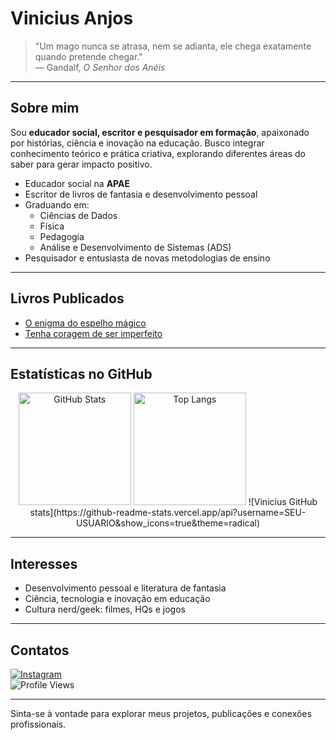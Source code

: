 # Vinicius Anjos

> "Um mago nunca se atrasa, nem se adianta, ele chega exatamente quando pretende chegar."  
> — Gandalf, *O Senhor dos Anéis*

---

## Sobre mim
Sou **educador social, escritor e pesquisador em formação**, apaixonado por histórias, ciência e inovação na educação. Busco integrar conhecimento teórico e prática criativa, explorando diferentes áreas do saber para gerar impacto positivo.  

- Educador social na **APAE**  
- Escritor de livros de fantasia e desenvolvimento pessoal  
- Graduando em:
  - Ciências de Dados  
  - Física  
  - Pedagogia  
  - Análise e Desenvolvimento de Sistemas (ADS)  
- Pesquisador e entusiasta de novas metodologias de ensino  

---

## Livros Publicados
- [O enigma do espelho mágico](https://loja.uiclap.com/titulo/ua35763/)  
- [Tenha coragem de ser imperfeito](https://loja.uiclap.com/titulo/ua38531/) 


  
---
## Estatísticas no GitHub
<div align="center">
  <img src="https://github-readme-stats.vercel.app/api?username=v-anjos&show_icons=true&theme=radical" alt="GitHub Stats" height="180em"/>
  <img src="https://github-readme-stats.vercel.app/api/top-langs/?username=v-anjos&layout=compact&theme=radical" alt="Top Langs" height="180em"/>
  ![Vinicius GitHub stats](https://github-readme-stats.vercel.app/api?username=SEU-USUARIO&show_icons=true&theme=radical)

</div>

---

## Interesses
- Desenvolvimento pessoal e literatura de fantasia  
- Ciência, tecnologia e inovação em educação  
- Cultura nerd/geek: filmes, HQs e jogos

---

## Contatos
[![Instagram](https://img.shields.io/badge/-Instagram-E4405F?style=for-the-badge&logo=instagram&logoColor=white)](https://www.instagram.com/ovinianjos/)  
![Profile Views](https://komarev.com/ghpvc/?username=vanjosa&label=Visualizações&color=blueviolet&style=flat-square)

---

Sinta-se à vontade para explorar meus projetos, publicações e conexões profissionais.
